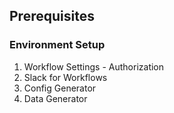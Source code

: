 ## Prerequisites

### Environment Setup

1. Workflow Settings - Authorization
2. Slack for Workflows
3. Config Generator
4. Data Generator